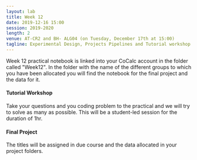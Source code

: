 ```yaml
---
layout: lab
title: Week 12
date: 2019-12-16 15:00
session: 2019-2020
length: 2
venue: AT-CR2 and BH- ALG04 (on Tuesday, December 17th at 15:00)
tagline: Experimental Design, Projects Pipelines and Tutorial workshop
---
```


Week 12 practical notebook is linked into your CoCalc account in the folder called "Week12". In the folder with the name of the different groups to which you have been allocated you will find the notebook for the final project and the data for it.  

#### Tutorial Workshop
Take your questions and you coding problem to the practical and we will try to solve as many as possible. This will be a student-led session for the duration of 1hr.

#### Final Project
The titles will be assigned in due course and the data allocated in your project folders.



